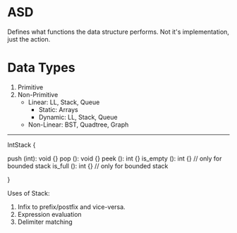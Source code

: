 # ASD

Defines what functions the data structure performs. Not it's implementation, just the action.

# Data Types

1. Primitive
2. Non-Primitive
   - Linear: LL, Stack, Queue
     - Static: Arrays
     - Dynamic: LL, Stack, Queue
   - Non-Linear: BST, Quadtree, Graph

---

IntStack {

push (int): void {}
pop (): void {}
peek (): int {}
is_empty (): int {} // only for bounded stack
is_full (): int {} // only for bounded stack

}

Uses of Stack:

1. Infix to prefix/postfix and vice-versa.
2. Expression evaluation
3. Delimiter matching
